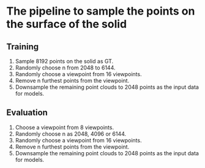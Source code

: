 # The pipeline to sample the points on the surface of the solid
## Training
1. Sample 8192 points on the solid as GT.
2. Randomly choose n from 2048 to 6144.
3. Randomly choose a viewpoint from 16 viewpoints.
4. Remove n furthest points from the viewpoint.
5. Downsample the remaining point clouds to 2048 points as the input data for models. 

## Evaluation
1. Choose a viewpoint from 8 viewpoints.
2. Randomly choose n as 2048, 4096 or 6144.
3. Randomly choose a viewpoint from 16 viewpoints.
4. Remove n furthest points from the viewpoint.
5. Downsample the remaining point clouds to 2048 points as the input data for models. 
 

